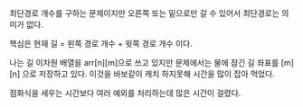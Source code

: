 
최단경로 개수를 구하는 문제이지만
오른쪽 또는 밑으로만 갈 수 있어서 최단경로는 의미가 없다.

핵심은
현재 길 = 왼쪽 경로 개수 +  윗쪽 경로 개수 
이다.

나는 길 이차원 배열을 arr[n][m]으로 쓰고 있지만 
문제에서는  물에 잠긴 길 좌표를 [m][n] 으로 저장하고 있다.
이것을 바보같이 캐치 하지못해 시간을 많이 잡아 먹었다.

점화식을 세우는 시간보다 여러 예외를 처리하는데 많은 시간이 걸렸다.

